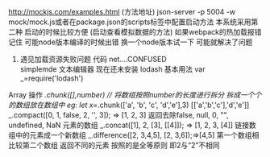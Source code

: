 http://mockjs.com/examples.html     (方法地址)
json-server  -p 5004 -w mock/mock.js或者在package.json的scripts标签中配置启动方法  本系统采用第二种  启动的时候比较方便    (启动查看模拟数据的方法)
如果webpack的热加载报错 记住 可能node版本编译的时候出错  换一个node版本试一下 可能就解决了问题
1. 遇见加载资源失败问题 代码 net....CONFUSED	
simplemde 文本编辑器 现在还未安装
lodash 基本用法
var _=require('lodash')

Array 操作
_.chunk([],number) // 将数组按照number的长度进行拆分 拆成一个个的数组放在数组中  eg: let x=_.chunk(['a', 'b', 'c', 'd','e'],3)   [['a','b','c'],'d','e']]
_.compact([0, 1, false, 2, '', 3]); => [1, 2, 3] 返回去除false, null, 0, "", undefined, NaN  元素的数组
_.concat([1], 2, [3], [[4]]); => [1, 2, 3, [4]]  链接数组中的元素成一个新数组
_.difference([2, 3,4,5], [2, 3,6]);=>[4,5]   第一个数组相比较第二个数组 返回不同的元素 按照的是全等原则 即2与“2”不相同
